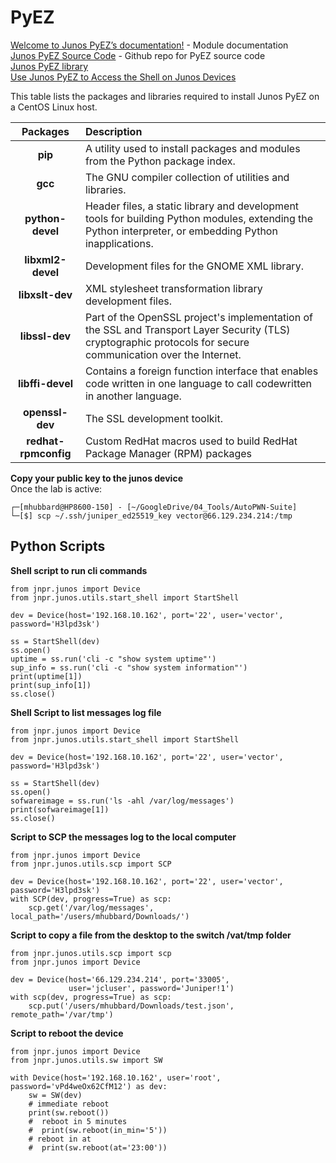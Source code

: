 # PyEZ
[Welcome to Junos PyEZ’s documentation!](https://junos-pyez.readthedocs.io/en/2.6.5/index.html)  - Module documentation  
[Junos PyEZ Source Code](https://github.com/Juniper/py-junos-eznc) - Github repo for PyEZ source code  
[Junos PyEZ library](https://github.com/Juniper/py-junos-eznc)  
[Use Junos PyEZ to Access the Shell on Junos Devices](https://www.juniper.net/documentation/us/en/software/junos-pyez/junos-pyez-developer/topics/task/junos-pyez-program-shell-accessing.html)  

This table lists the packages and libraries required to install Junos PyEZ on a CentOS Linux host.  

| **Packages** | 			**Description** |  
|    :---:     |                 :---      |  
| **pip**      | A utility used to install packages and modules from the Python package index.|
| **gcc**      | The GNU compiler collection of utilities and libraries.|
| **python-devel** |Header files, a static library and development tools for building Python modules, extending the Python interpreter, or embedding Python inapplications.|
| **libxml2-devel** | Development files for the GNOME XML library.|
| **libxslt-dev** | XML stylesheet transformation library development files.|
| **libssl-dev** | Part of the OpenSSL project's implementation of the SSL and Transport Layer Security (TLS) cryptographic protocols for secure communication over the Internet.|
| **libffi-devel** | Contains a foreign function interface that enables code written in one language to call codewritten in another language.|
| **openssl-dev** | The SSL development toolkit.|
| **redhat-rpmconfig** | Custom RedHat macros used to build RedHat Package Manager (RPM) packages |  

**Copy your public key to the junos device**  
Once the lab is active:

```
┌─[mhubbard@HP8600-150] - [~/GoogleDrive/04_Tools/AutoPWN-Suite]
└─[$] scp ~/.ssh/juniper_ed25519_key vector@66.129.234.214:/tmp
``` 

## Python Scripts

**Shell script to run cli commands**  
```
from jnpr.junos import Device
from jnpr.junos.utils.start_shell import StartShell

dev = Device(host='192.168.10.162', port='22', user='vector', password='H3lpd3sk')

ss = StartShell(dev)
ss.open()
uptime = ss.run('cli -c "show system uptime"')
sup_info = ss.run('cli -c "show system information"')
print(uptime[1])
print(sup_info[1])
ss.close()

```  

**Shell Script to list messages log file**  
``` 
from jnpr.junos import Device
from jnpr.junos.utils.start_shell import StartShell

dev = Device(host='192.168.10.162', port='22', user='vector', password='H3lpd3sk')

ss = StartShell(dev)
ss.open()
sofwareimage = ss.run('ls -ahl /var/log/messages')
print(sofwareimage[1])
ss.close()

```

**Script to SCP the messages log to the local computer**  
```
from jnpr.junos import Device
from jnpr.junos.utils.scp import SCP

dev = Device(host='192.168.10.162', port='22', user='vector', password='H3lpd3sk')
with SCP(dev, progress=True) as scp:
    scp.get('/var/log/messages', local_path='/users/mhubbard/Downloads/')

```

**Script to copy a file from the desktop to the switch /vat/tmp folder**  
```
from jnpr.junos.utils.scp import scp
from jnpr.junos import Device

dev = Device(host='66.129.234.214', port='33005',
             user='jcluser', password='Juniper!1')
with scp(dev, progress=True) as scp:
    scp.put('/users/mhubbard/Downloads/test.json', remote_path='/var/tmp')

```  

**Script to reboot the device**  
```
from jnpr.junos import Device
from jnpr.junos.utils.sw import SW

with Device(host='192.168.10.162', user='root', password='vPd4weOx62CfM12') as dev:
    sw = SW(dev)
    # immediate reboot
    print(sw.reboot())
    #  reboot in 5 minutes
    #  print(sw.reboot(in_min='5'))
    # reboot in at
    #  print(sw.reboot(at='23:00'))

```


